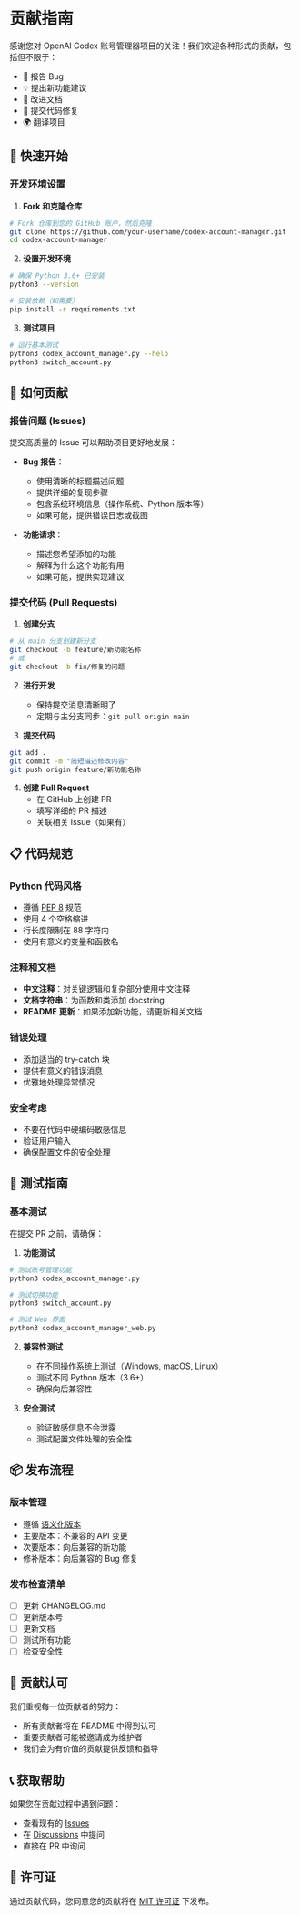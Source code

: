 # 贡献指南

感谢您对 OpenAI Codex 账号管理器项目的关注！我们欢迎各种形式的贡献，包括但不限于：

- 🐛 报告 Bug
- 💡 提出新功能建议
- 📝 改进文档
- 🔧 提交代码修复
- 🌍 翻译项目

## 🚀 快速开始

### 开发环境设置

1. **Fork 和克隆仓库**
```bash
# Fork 仓库到您的 GitHub 账户，然后克隆
git clone https://github.com/your-username/codex-account-manager.git
cd codex-account-manager
```

2. **设置开发环境**
```bash
# 确保 Python 3.6+ 已安装
python3 --version

# 安装依赖（如需要）
pip install -r requirements.txt
```

3. **测试项目**
```bash
# 运行基本测试
python3 codex_account_manager.py --help
python3 switch_account.py
```

## 🤝 如何贡献

### 报告问题 (Issues)
提交高质量的 Issue 可以帮助项目更好地发展：

- **Bug 报告**：
  - 使用清晰的标题描述问题
  - 提供详细的复现步骤
  - 包含系统环境信息（操作系统、Python 版本等）
  - 如果可能，提供错误日志或截图

- **功能请求**：
  - 描述您希望添加的功能
  - 解释为什么这个功能有用
  - 如果可能，提供实现建议

### 提交代码 (Pull Requests)

1. **创建分支**
```bash
# 从 main 分支创建新分支
git checkout -b feature/新功能名称
# 或
git checkout -b fix/修复的问题
```

2. **进行开发**
   - 保持提交消息清晰明了
   - 定期与主分支同步：`git pull origin main`

3. **提交代码**
```bash
git add .
git commit -m "简短描述修改内容"
git push origin feature/新功能名称
```

4. **创建 Pull Request**
   - 在 GitHub 上创建 PR
   - 填写详细的 PR 描述
   - 关联相关 Issue（如果有）

## 📋 代码规范

### Python 代码风格
- 遵循 [PEP 8](https://www.python.org/dev/peps/pep-0008/) 规范
- 使用 4 个空格缩进
- 行长度限制在 88 字符内
- 使用有意义的变量和函数名

### 注释和文档
- **中文注释**：对关键逻辑和复杂部分使用中文注释
- **文档字符串**：为函数和类添加 docstring
- **README 更新**：如果添加新功能，请更新相关文档

### 错误处理
- 添加适当的 try-catch 块
- 提供有意义的错误消息
- 优雅地处理异常情况

### 安全考虑
- 不要在代码中硬编码敏感信息
- 验证用户输入
- 确保配置文件的安全处理

## 🧪 测试指南

### 基本测试
在提交 PR 之前，请确保：

1. **功能测试**
```bash
# 测试账号管理功能
python3 codex_account_manager.py

# 测试切换功能
python3 switch_account.py

# 测试 Web 界面
python3 codex_account_manager_web.py
```

2. **兼容性测试**
   - 在不同操作系统上测试（Windows, macOS, Linux）
   - 测试不同 Python 版本（3.6+）
   - 确保向后兼容性

3. **安全测试**
   - 验证敏感信息不会泄露
   - 测试配置文件处理的安全性

## 📦 发布流程

### 版本管理
- 遵循 [语义化版本](https://semver.org/)
- 主要版本：不兼容的 API 变更
- 次要版本：向后兼容的新功能
- 修补版本：向后兼容的 Bug 修复

### 发布检查清单
- [ ] 更新 CHANGELOG.md
- [ ] 更新版本号
- [ ] 更新文档
- [ ] 测试所有功能
- [ ] 检查安全性

## 🌟 贡献认可

我们重视每一位贡献者的努力：

- 所有贡献者将在 README 中得到认可
- 重要贡献者可能被邀请成为维护者
- 我们会为有价值的贡献提供反馈和指导

## 📞 获取帮助

如果您在贡献过程中遇到问题：

- 查看现有的 [Issues](https://github.com/your-username/codex-account-manager/issues)
- 在 [Discussions](https://github.com/your-username/codex-account-manager/discussions) 中提问
- 直接在 PR 中询问

## 📄 许可证

通过贡献代码，您同意您的贡献将在 [MIT 许可证](LICENSE) 下发布。